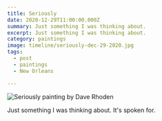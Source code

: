 ```yaml
---
title: Seriously
date: 2020-12-29T11:00:00.000Z
summary: Just something I was thinking about.
excerpt: Just something I was thinking about.
category: paintings
image: timeline/seriously-dec-29-2020.jpg
tags:
  - post 
  - paintings
  - New Orleans

---
```


![Seriously painting by Dave Rhoden](/static/img/paintings/seriously-dec-29-2020.jpg "Seriously painting by Dave Rhoden")

Just something I was thinking about. It's spoken for.